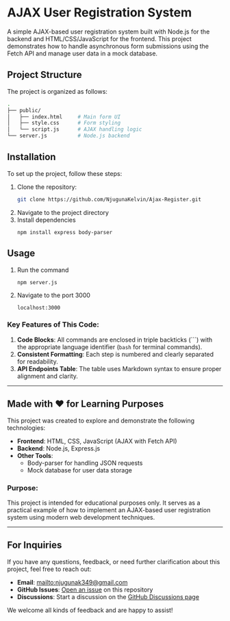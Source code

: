 # AJAX User Registration System

A simple AJAX-based user registration system built with Node.js for the backend and HTML/CSS/JavaScript for the frontend. This project demonstrates how to handle asynchronous form submissions using the Fetch API and manage user data in a mock database.


## Project Structure

The project is organized as follows:

```sh
.
├── public/
│   ├── index.html     # Main form UI
│   ├── style.css      # Form styling
│   └── script.js      # AJAX handling logic
└── server.js          # Node.js backend
```

## Installation

To set up the project, follow these steps:

1. Clone the repository:
   ```bash
   git clone https://github.com/NjugunaKelvin/Ajax-Register.git
   ```
2. Navigate to the project directory
3. Install dependencies
   ```
   npm install express body-parser
   ```

## Usage
1. Run the command
   ```
   npm server.js
   ```
2. Navigate to the port 3000
   ```
   localhost:3000
   ```


### Key Features of This Code:

1. **Code Blocks**: All commands are enclosed in triple backticks (```) with the appropriate language identifier (`bash` for terminal commands).
2. **Consistent Formatting**: Each step is numbered and clearly separated for readability.
3. **API Endpoints Table**: The table uses Markdown syntax to ensure proper alignment and clarity.

---

## Made with ❤️ for Learning Purposes

This project was created to explore and demonstrate the following technologies:

- **Frontend**: HTML, CSS, JavaScript (AJAX with Fetch API)
- **Backend**: Node.js, Express.js
- **Other Tools**: 
  - Body-parser for handling JSON requests
  - Mock database for user data storage

### Purpose:
This project is intended for educational purposes only. It serves as a practical example of how to implement an AJAX-based user registration system using modern web development techniques.

---

## For Inquiries

If you have any questions, feedback, or need further clarification about this project, feel free to reach out:

- **Email**: [mailto:njugunak349@gmail.com](mailto:njugunak349@gmail.com)
- **GitHub Issues**: [Open an issue](https://github.com/NjugunaKelvin/Ajax-Register/issues) on this repository
- **Discussions**: Start a discussion on the [GitHub Discussions page](https://github.com/NjugunaKelvin/Ajax-Register/discussions)

We welcome all kinds of feedback and are happy to assist! 



